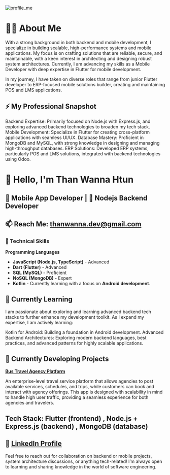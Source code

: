 ![profile_me](https://github.com/user-attachments/assets/600a482e-cf9d-4309-9fc5-d7bf39cbcc00)


# ****👨‍💻 About Me****

 
<!-- ![my profile image ](https://drive.google.com/file/d/1RSeY01mSrE84LuatPoMA1GHgitiHNYdb/view?usp=drive_link) -->



With a strong background in both backend and mobile development, I specialize in building scalable, high-performance systems and mobile applications. My focus is on crafting solutions that are reliable, secure, and maintainable, with a keen interest in architecting and designing robust system architectures. Currently, I am advancing my skills as a Mobile Developer with deep expertise in Flutter for mobile development.


In my journey, I have taken on diverse roles that range from junior Flutter developer to ERP-focused mobile solutions builder, creating and maintaining POS and LMS applications.


## **⚡ My Professional Snapshot**

Backend Expertise: Primarily focused on Node.js with Express.js, and exploring advanced backend technologies to broaden my tech stack.
Mobile Development: Specialize in Flutter for creating cross-platform applications with seamless UI/UX.
Database Mastery: Proficient in MongoDB and MySQL, with strong knowledge in designing and managing high-throughput databases.
ERP Solutions: Developed ERP systems, particularly POS and LMS solutions, integrated with backend technologies using Odoo.


# **👋 Hello, I'm Than Wanna Htun**


## **📱 Mobile App Developer | 🎯 Nodejs Backend Developer**


##  **📫 Reach Me**: thanwanna.dev@gmail.com


###  **💼 Technical Skills**

**Programming Languages**
- **JavaScript (Node.js, TypeScript)** - Advanced
- **Dart (Flutter)** - Advanced
- **SQL (MySQL)** - Proficient
- **NoSQL (MongoDB)** - Expert
- **Kotlin** - Currently learning with a focus on **Android development**.



## **🌱 Currently Learning**

I am passionate about exploring and learning advanced backend tech stacks to further enhance my development toolkit. As I expand my expertise, I am actively learning:

Kotlin for Android: Building a foundation in Android development.
Advanced Backend Architectures: Exploring modern backend languages, best practices, and advanced patterns for highly scalable applications.



## ****🚀 Currently Developing Projects****

**[Bus Travel Agency Platform](https://github.com/thanwannahtun/link)**

An enterprise-level travel service platform that allows agencies to post available services, schedules, and trips, while customers can book and interact with agency offerings. This app is designed with scalability in mind to handle high user traffic, providing a seamless experience for both agencies and travelers.


## **Tech Stack**: **Flutter** (frontend)  ,   **Node.js + Express.js** (backend)  ,   **MongoDB** (database)


## **🔗 [LinkedIn Profile](https://www.linkedin.com/in/than-wanna-45263729b?utm_source=share&utm_campaign=share_via&utm_content=profile&utm_medium=android_app)**
Feel free to reach out for collaboration on backend or mobile projects, system architecture discussions, or anything tech-related! I’m always open to learning and sharing knowledge in the world of software engineering.


